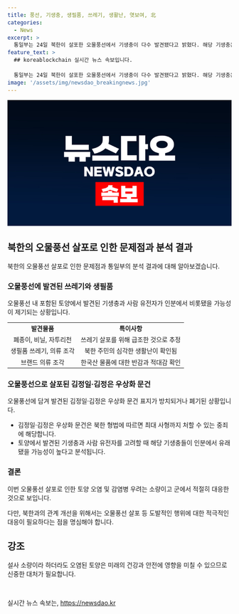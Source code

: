 ```yaml
---
title: 풍선, 기생충, 생필품, 쓰레기, 생활난, 엿보여, 北
categories:
  - News
excerpt: >
  통일부는 24일 북한이 살포한 오물풍선에서 기생충이 다수 발견됐다고 밝혔다. 해당 기생충은 오물풍선 내 포함된 토양에서 발견됐으며 사람 유전자도 확인돼 기생충이 인분에서 비롯됐을 가능성이 제기된다. 북한 오물풍선으로 인한 환경 오염과 감염병 우려는 적으나, 문건과 생필품 쓰레기 등 북한 주민의 심각한 생활난이 드러났다. 또한, 풍선에는 김정일·김정은 우상화 문건 등이 훼손된 채로 발견되었으며, 해당 사태는 국제적인 이슈로 관심을 불러일으킬 전망이다.
feature_text: >
  ## koreablockchain 실시간 뉴스 속보입니다.

  통일부는 24일 북한이 살포한 오물풍선에서 기생충이 다수 발견됐다고 밝혔다. 해당 기생충은 오물풍선 내 포함된 토양에서 발견됐으며 사람 유전자도 확인돼 기생충이 인분에서 비롯됐을 가능성이 제기된다. 북한 오물풍선으로 인한 환경 오염과 감염병 우려는 적으나, 문건과 생필품 쓰레기 등 북한 주민의 심각한 생활난이 드러났다. 또한, 풍선에는 김정일·김정은 우상화 문건 등이 훼손된 채로 발견되었으며, 해당 사태는 국제적인 이슈로 관심을 불러일으킬 전망이다.
image: '/assets/img/newsdao_breakingnews.jpg'
---
```


<p><img src="/assets/img/newsdao_breakingnews.jpg" alt="koreablockchain 속보" /></p>

<h2 data-ke-size="size26">북한의 오물풍선 살포로 인한 문제점과 분석 결과</h2>

<p data-ke-size="size16">북한의 오물풍선 살포로 인한 문제점과 통일부의 분석 결과에 대해 알아보겠습니다.</p>

<h3>오물풍선에 발견된 쓰레기와 생필품</h3>

<p data-ke-size="size16">오물풍선 내 포함된 토양에서 발견된 기생충과 사람 유전자가 인분에서 비롯됐을 가능성이 제기되는 상황입니다.</p>

<table>
    <tr>
        <td style="text-align: center; height: 17px;"><b>발견물품</b></td>
        <td style="text-align: center; height: 17px;"><b>특이사항</b></td>
    </tr>
    <tr>
        <td style="text-align: center; height: 17px;">폐종이, 비닐, 자투리천</td>
        <td style="text-align: center; height: 17px;">쓰레기 살포를 위해 급조한 것으로 추정</td>
    </tr>
    <tr>
        <td style="text-align: center; height: 17px;">생필품 쓰레기, 의류 조각</td>
        <td style="text-align: center; height: 17px;">북한 주민의 심각한 생활난이 확인됨</td>
    </tr>
    <tr>
        <td style="text-align: center; height: 17px;">브랜드 의류 조각</td>
        <td style="text-align: center; height: 17px;">한국산 물품에 대한 반감과 적대감 확인</td>
    </tr>
</table>

<h3>오물풍선으로 살포된 김정일·김정은 우상화 문건</h3>

<p data-ke-size="size16">오물풍선에 담겨 발견된 김정일·김정은 우상화 문건 표지가 방치되거나 폐기된 상황입니다.</p>

<ul>
    <li>김정일·김정은 우상화 문건은 북한 형법에 따르면 최대 사형까지 처할 수 있는 중죄에 해당합니다.</li>
    <li>토양에서 발견된 기생충과 사람 유전자를 고려할 때 해당 기생충들이 인분에서 유래됐을 가능성이 높다고 분석됩니다.</li>
</ul>

<h3>결론</h3>

<p data-ke-size="size16">이번 오물풍선 살포로 인한 토양 오염 및 감염병 우려는 소량이고 군에서 적절히 대응한 것으로 보입니다.</p>

<p data-ke-size="size16">다만, 북한과의 관계 개선을 위해서는 오물풍선 살포 등 도발적인 행위에 대한 적극적인 대응이 필요하다는 점을 명심해야 합니다.</p>

<h2 data-ke-size="size26">강조</h2>

<p data-ke-size="size16">설사 소량이라 하더라도 오염된 토양은 미래의 건강과 안전에 영향을 미칠 수 있으므로 신중한 대처가 필요합니다.</p>

<p data-ke-size="size16">&nbsp;</p>
실시간 뉴스 속보는, <a href="https://newsdao.kr" rel="dofollow">https://newsdao.kr</a>


